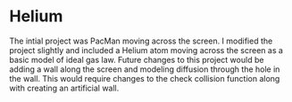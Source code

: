 # Helium
The intial project was PacMan moving across the screen.  I modified the project slightly and included a Helium atom moving across the screen as a basic model of ideal gas law.  Future changes to this project would be adding a wall along the screen and modeling diffusion through the hole in the wall.  This would require changes to the check collision function along with creating an artificial wall.
